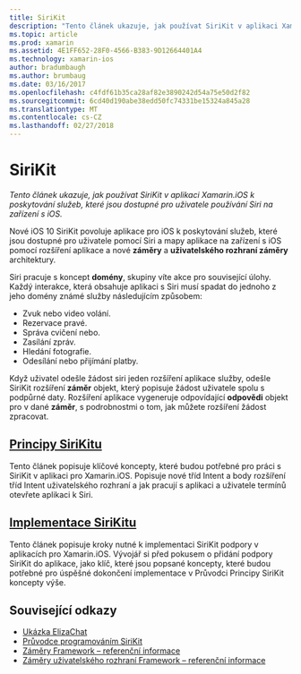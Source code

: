 ```yaml
---
title: SiriKit
description: "Tento článek ukazuje, jak používat SiriKit v aplikaci Xamarin.iOS k poskytování služeb, které jsou dostupné pro uživatele používání Siri na zařízení s iOS."
ms.topic: article
ms.prod: xamarin
ms.assetid: 4E1FF652-28F0-4566-B383-9D12664401A4
ms.technology: xamarin-ios
author: bradumbaugh
ms.author: brumbaug
ms.date: 03/16/2017
ms.openlocfilehash: c4fdf61b35ca28af82e3890242d54a75e50d2f82
ms.sourcegitcommit: 6cd40d190abe38edd50fc74331be15324a845a28
ms.translationtype: MT
ms.contentlocale: cs-CZ
ms.lasthandoff: 02/27/2018
---
```

# <a name="sirikit"></a>SiriKit

_Tento článek ukazuje, jak používat SiriKit v aplikaci Xamarin.iOS k poskytování služeb, které jsou dostupné pro uživatele používání Siri na zařízení s iOS._

Nové iOS 10 SiriKit povoluje aplikace pro iOS k poskytování služeb, které jsou dostupné pro uživatele pomocí Siri a mapy aplikace na zařízení s iOS pomocí rozšíření aplikace a nové **záměry** a **uživatelského rozhraní záměry** architektury.

Siri pracuje s koncept **domény**, skupiny víte akce pro související úlohy. Každý interakce, která obsahuje aplikaci s Siri musí spadat do jednoho z jeho domény známé služby následujícím způsobem:

- Zvuk nebo video volání.
- Rezervace pravé.
- Správa cvičení nebo.
- Zasílání zpráv.
- Hledání fotografie.
- Odesílání nebo přijímání platby.

Když uživatel odešle žádost siri jeden rozšíření aplikace služby, odešle SiriKit rozšíření **záměr** objekt, který popisuje žádost uživatele spolu s podpůrné daty. Rozšíření aplikace vygeneruje odpovídající **odpovědi** objekt pro v dané **záměr**, s podrobnostmi o tom, jak můžete rozšíření žádost zpracovat.

## <a name="understanding-sirikit-conceptsiosplatformsirikitunderstanding-sirikitmd"></a>[Principy SiriKitu](~/ios/platform/sirikit/understanding-sirikit.md)

Tento článek popisuje klíčové koncepty, které budou potřebné pro práci s SiriKit v aplikaci pro Xamarin.iOS. Popisuje nové tříd Intent a body rozšíření tříd Intent uživatelského rozhraní a jak pracují s aplikaci a uživatele termínů otevřete aplikaci k Siri.

## <a name="implementing-sirikitiosplatformsirikitimplementing-sirikitmd"></a>[Implementace SiriKitu](~/ios/platform/sirikit/implementing-sirikit.md)

Tento článek popisuje kroky nutné k implementaci SiriKit podpory v aplikacích pro Xamarin.iOS. Vývojář si před pokusem o přidání podpory SiriKit do aplikace, jako klíč, které jsou popsané koncepty, které budou potřebné pro úspěšné dokončení implementace v Průvodci Principy SiriKit koncepty výše.





## <a name="related-links"></a>Související odkazy

- [Ukázka ElizaChat](https://developer.xamarin.com/samples/monotouch/ios10/ElizaChat/)
- [Průvodce programováním SiriKit](https://developer.apple.com/library/prerelease/content/documentation/Intents/Conceptual/SiriIntegrationGuide/index.html)
- [Záměry Framework – referenční informace](https://developer.apple.com/reference/intents)
- [Záměry uživatelského rozhraní Framework – referenční informace](https://developer.apple.com/reference/intentsui)
